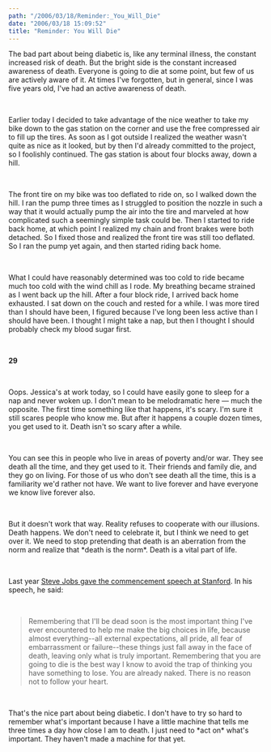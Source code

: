 ```yaml
---
path: "/2006/03/18/Reminder:_You_Will_Die" 
date: "2006/03/18 15:09:52" 
title: "Reminder: You Will Die" 
---
```

<p>The bad part about being diabetic is, like any terminal illness, the constant increased risk of death. But the bright side is the constant increased awareness of death. Everyone is going to die at some point, but few of us are actively aware of it. At times I've forgotten, but in general, since I was five years old, I've had an active awareness of death.</p><br><p>Earlier today I decided to take advantage of the nice weather to take my bike down to the gas station on the corner and use the free compressed air to fill up the tires. As soon as I got outside I realized the weather wasn't quite as nice as it looked, but by then I'd already committed to the project, so I foolishly continued. The gas station is about four blocks away, down a hill.</p><br><p>The front tire on my bike was too deflated to ride on, so I walked down the hill. I ran the pump three times as I struggled to position the nozzle in such a way that it would actually pump the air into the tire and marveled at how complicated such a seemingly simple task could be. Then I started to ride back home, at which point I realized my chain and front brakes were both detached. So I fixed those and realized the front tire was still too deflated. So I ran the pump yet again, and then started riding back home.</p><br><p>What I could have reasonably determined was too cold to ride became much too cold with the wind chill as I rode. My breathing became strained as I went back up the hill. After a four block ride, I arrived back home exhausted. I sat down on the couch and rested for a while. I was more tired than I should have been, I figured because I've long been less active than I should have been. I thought I might take a nap, but then I thought I should probably check my blood sugar first.</p><br><p><strong>29</strong></p><br><p>Oops. Jessica's at work today, so I could have easily gone to sleep for a nap and never woken up. I don't mean to be melodramatic here &#8212; much the opposite. The first time something like that happens, it's scary. I'm sure it still scares people who know me. But after it happens a couple dozen times, you get used to it. Death isn't so scary after a while.</p><br><p>You can see this in people who live in areas of poverty and/or war. They see death all the time, and they get used to it. Their friends and family die, and they go on living. For those of us who don't see death all the time, this is a familiarity we'd rather not have. We want to live forever and have everyone we know live forever also.</p><br><p>But it doesn't work that way. Reality refuses to cooperate with our illusions. Death happens. We don't need to celebrate it, but I think we need to get over it. We need to stop pretending that death is an aberration from the norm and realize that *death is the norm*. Death is a vital part of life.</p><br><p>Last year <a href="http://slashdot.org/comments.pl?sid=152625&amp;cid=12810404">Steve Jobs gave the commencement speech at Stanford</a>. In his speech, he said:</p><br><blockquote><p>Remembering that I'll be dead soon is the most important thing I've ever encountered to help me make the big choices in life, because almost everything--all external expectations, all pride, all fear of embarrassment or failure--these things just fall away in the face of death, leaving only what is truly important. Remembering that you are going to die is the best way I know to avoid the trap of thinking you have something to lose. You are already naked. There is no reason not to follow your heart.</p></blockquote><br><p>That's the nice part about being diabetic. I don't have to try so hard to remember what's important because I have a little machine that tells me three times a day how close I am to death. I just need to *act on* what's important. They haven't made a machine for that yet.</p>